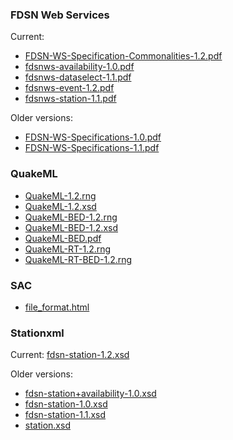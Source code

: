 ### FDSN Web Services

Current: 
* [FDSN-WS-Specification-Commonalities-1.2.pdf](fdsn/FDSN-WS-Specification-Commonalities-1.2.pdf)
* [fdsnws-availability-1.0.pdf](fdsn/fdsnws-availability-1.0.pdf)
* [fdsnws-dataselect-1.1.pdf](fdsn/fdsnws-dataselect-1.1.pdf)
* [fdsnws-event-1.2.pdf](fdsn/fdsnws-event-1.2.pdf)
* [fdsnws-station-1.1.pdf](fdsn/fdsnws-station-1.1.pdf)

Older versions:

* [FDSN-WS-Specifications-1.0.pdf](fdsn/FDSN-WS-Specifications-1.0.pdf)
* [FDSN-WS-Specifications-1.1.pdf](fdsn/FDSN-WS-Specifications-1.1.pdf)

### QuakeML

* [QuakeML-1.2.rng](quakeml/QuakeML-1.2.rng)
* [QuakeML-1.2.xsd](quakeml/QuakeML-1.2.xsd)
* [QuakeML-BED-1.2.rng](quakeml/QuakeML-BED-1.2.rng)
* [QuakeML-BED-1.2.xsd](quakeml/QuakeML-BED-1.2.xsd)
* [QuakeML-BED.pdf](quakeml/QuakeML-BED.pdf)
* [QuakeML-RT-1.2.rng](quakeml/QuakeML-RT-1.2.rng)
* [QuakeML-RT-BED-1.2.rng](quakeml/QuakeML-RT-BED-1.2.rng)

### SAC

* [file_format.html](sac/file_format.html)

### Stationxml

Current: [fdsn-station-1.2.xsd](stationxml/fdsn-station-1.2.xsd)

Older versions:

* [fdsn-station+availability-1.0.xsd](stationxml/fdsn-station+availability-1.0.xsd)
* [fdsn-station-1.0.xsd](stationxml/fdsn-station-1.0.xsd)
* [fdsn-station-1.1.xsd](stationxml/fdsn-station-1.1.xsd)
* [station.xsd](stationxml/station.xsd)
